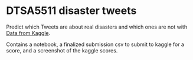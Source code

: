 # DTSA5511 disaster tweets

Predict which Tweets are about real disasters and which ones are not with [Data from Kaggle](https://www.kaggle.com/c/nlp-getting-started/overview).

Contains a notebook, a finalized submission csv to submit to kaggle for a score, and a screenshot of the kaggle scores.

